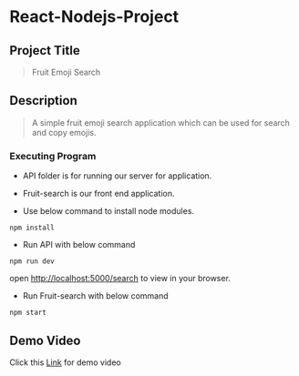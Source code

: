# React-Nodejs-Project

## Project Title

> Fruit Emoji Search

## Description

> A simple fruit emoji search application which can be used for search and copy emojis.

### Executing Program

- API folder is for running our server for application.

- Fruit-search is our front end application.

- Use below command to install node modules.

```
npm install
```

- Run API with below command 

```
npm run dev
```
  open [http://localhost:5000/search](http://localhost:5000/search) to view  in your browser.
  
- Run Fruit-search with below command

```
npm start
```

## Demo Video

Click this [Link](https://drive.google.com/uc?export=download&id=1iPwZ3ZkH5Jtci4jfk25Haq0toIo0O_ue) for demo video


